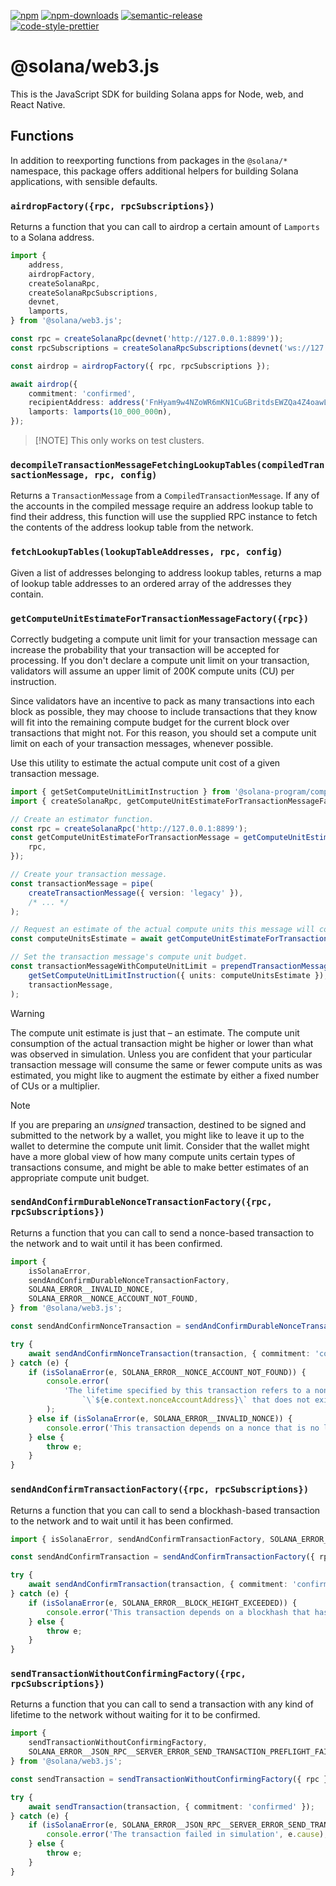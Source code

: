 [![npm][npm-image]][npm-url]
[![npm-downloads][npm-downloads-image]][npm-url]
[![semantic-release][semantic-release-image]][semantic-release-url]
<br />
[![code-style-prettier][code-style-prettier-image]][code-style-prettier-url]

[code-style-prettier-image]: https://img.shields.io/badge/code_style-prettier-ff69b4.svg?style=flat-square
[code-style-prettier-url]: https://github.com/prettier/prettier
[npm-downloads-image]: https://img.shields.io/npm/dm/@solana/web3.js/rc.svg?style=flat
[npm-image]: https://img.shields.io/npm/v/@solana/web3.js/rc.svg?style=flat
[npm-url]: https://www.npmjs.com/package/@solana/web3.js/v/rc
[semantic-release-image]: https://img.shields.io/badge/%20%20%F0%9F%93%A6%F0%9F%9A%80-semantic--release-e10079.svg
[semantic-release-url]: https://github.com/semantic-release/semantic-release

# @solana/web3.js

This is the JavaScript SDK for building Solana apps for Node, web, and React Native.

## Functions

In addition to reexporting functions from packages in the `@solana/*` namespace, this package offers additional helpers for building Solana applications, with sensible defaults.

### `airdropFactory({rpc, rpcSubscriptions})`

Returns a function that you can call to airdrop a certain amount of `Lamports` to a Solana address.

```ts
import {
    address,
    airdropFactory,
    createSolanaRpc,
    createSolanaRpcSubscriptions,
    devnet,
    lamports,
} from '@solana/web3.js';

const rpc = createSolanaRpc(devnet('http://127.0.0.1:8899'));
const rpcSubscriptions = createSolanaRpcSubscriptions(devnet('ws://127.0.0.1:8900'));

const airdrop = airdropFactory({ rpc, rpcSubscriptions });

await airdrop({
    commitment: 'confirmed',
    recipientAddress: address('FnHyam9w4NZoWR6mKN1CuGBritdsEWZQa4Z4oawLZGxa'),
    lamports: lamports(10_000_000n),
});
```

> [!NOTE] This only works on test clusters.

### `decompileTransactionMessageFetchingLookupTables(compiledTransactionMessage, rpc, config)`

Returns a `TransactionMessage` from a `CompiledTransactionMessage`. If any of the accounts in the compiled message require an address lookup table to find their address, this function will use the supplied RPC instance to fetch the contents of the address lookup table from the network.

### `fetchLookupTables(lookupTableAddresses, rpc, config)`

Given a list of addresses belonging to address lookup tables, returns a map of lookup table addresses to an ordered array of the addresses they contain.

### `getComputeUnitEstimateForTransactionMessageFactory({rpc})`

Correctly budgeting a compute unit limit for your transaction message can increase the probability that your transaction will be accepted for processing. If you don't declare a compute unit limit on your transaction, validators will assume an upper limit of 200K compute units (CU) per instruction.

Since validators have an incentive to pack as many transactions into each block as possible, they may choose to include transactions that they know will fit into the remaining compute budget for the current block over transactions that might not. For this reason, you should set a compute unit limit on each of your transaction messages, whenever possible.

Use this utility to estimate the actual compute unit cost of a given transaction message.

```ts
import { getSetComputeUnitLimitInstruction } from '@solana-program/compute-budget';
import { createSolanaRpc, getComputeUnitEstimateForTransactionMessageFactory, pipe } from '@solana/web3.js';

// Create an estimator function.
const rpc = createSolanaRpc('http://127.0.0.1:8899');
const getComputeUnitEstimateForTransactionMessage = getComputeUnitEstimateForTransactionMessageFactory({
    rpc,
});

// Create your transaction message.
const transactionMessage = pipe(
    createTransactionMessage({ version: 'legacy' }),
    /* ... */
);

// Request an estimate of the actual compute units this message will consume.
const computeUnitsEstimate = await getComputeUnitEstimateForTransactionMessage(transactionMessage);

// Set the transaction message's compute unit budget.
const transactionMessageWithComputeUnitLimit = prependTransactionMessageInstruction(
    getSetComputeUnitLimitInstruction({ units: computeUnitsEstimate }),
    transactionMessage,
);
```

> [!WARNING]
> The compute unit estimate is just that &ndash; an estimate. The compute unit consumption of the actual transaction might be higher or lower than what was observed in simulation. Unless you are confident that your particular transaction message will consume the same or fewer compute units as was estimated, you might like to augment the estimate by either a fixed number of CUs or a multiplier.

> [!NOTE]
> If you are preparing an _unsigned_ transaction, destined to be signed and submitted to the network by a wallet, you might like to leave it up to the wallet to determine the compute unit limit. Consider that the wallet might have a more global view of how many compute units certain types of transactions consume, and might be able to make better estimates of an appropriate compute unit budget.

### `sendAndConfirmDurableNonceTransactionFactory({rpc, rpcSubscriptions})`

Returns a function that you can call to send a nonce-based transaction to the network and to wait until it has been confirmed.

```ts
import {
    isSolanaError,
    sendAndConfirmDurableNonceTransactionFactory,
    SOLANA_ERROR__INVALID_NONCE,
    SOLANA_ERROR__NONCE_ACCOUNT_NOT_FOUND,
} from '@solana/web3.js';

const sendAndConfirmNonceTransaction = sendAndConfirmDurableNonceTransactionFactory({ rpc, rpcSubscriptions });

try {
    await sendAndConfirmNonceTransaction(transaction, { commitment: 'confirmed' });
} catch (e) {
    if (isSolanaError(e, SOLANA_ERROR__NONCE_ACCOUNT_NOT_FOUND)) {
        console.error(
            'The lifetime specified by this transaction refers to a nonce account ' +
                `\`${e.context.nonceAccountAddress}\` that does not exist`,
        );
    } else if (isSolanaError(e, SOLANA_ERROR__INVALID_NONCE)) {
        console.error('This transaction depends on a nonce that is no longer valid');
    } else {
        throw e;
    }
}
```

### `sendAndConfirmTransactionFactory({rpc, rpcSubscriptions})`

Returns a function that you can call to send a blockhash-based transaction to the network and to wait until it has been confirmed.

```ts
import { isSolanaError, sendAndConfirmTransactionFactory, SOLANA_ERROR__BLOCK_HEIGHT_EXCEEDED } from '@solana/web3.js';

const sendAndConfirmTransaction = sendAndConfirmTransactionFactory({ rpc, rpcSubscriptions });

try {
    await sendAndConfirmTransaction(transaction, { commitment: 'confirmed' });
} catch (e) {
    if (isSolanaError(e, SOLANA_ERROR__BLOCK_HEIGHT_EXCEEDED)) {
        console.error('This transaction depends on a blockhash that has expired');
    } else {
        throw e;
    }
}
```

### `sendTransactionWithoutConfirmingFactory({rpc, rpcSubscriptions})`

Returns a function that you can call to send a transaction with any kind of lifetime to the network without waiting for it to be confirmed.

```ts
import {
    sendTransactionWithoutConfirmingFactory,
    SOLANA_ERROR__JSON_RPC__SERVER_ERROR_SEND_TRANSACTION_PREFLIGHT_FAILURE,
} from '@solana/web3.js';

const sendTransaction = sendTransactionWithoutConfirmingFactory({ rpc });

try {
    await sendTransaction(transaction, { commitment: 'confirmed' });
} catch (e) {
    if (isSolanaError(e, SOLANA_ERROR__JSON_RPC__SERVER_ERROR_SEND_TRANSACTION_PREFLIGHT_FAILURE)) {
        console.error('The transaction failed in simulation', e.cause);
    } else {
        throw e;
    }
}
```
